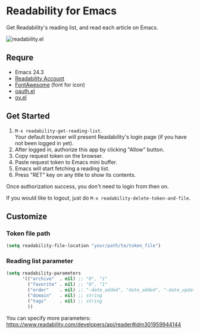 # Readability for Emacs

Get Readability's reading list, and read each article on Emacs.

![readability.el](https://raw2.github.com/ShingoFukuyama/images/master/readability-el.gif)

## Requre
+ Emacs 24.3
+ [Readability Account](https://readability.com/)
+ [FontAwesome](http://fortawesome.github.io/Font-Awesome/) (font for icon)
+ [oauth.el](https://github.com/psanford/emacs-oauth)
+ [ov.el](https://github.com/ShingoFukuyama/ov.el)

## Get Started
1. `M-x readability-get-reading-list`.  
Your default browser will present Readability's login page (if you have not been logged in yet).
2. After logged in, authorize this app by clicking "Allow" button.
3. Copy request token on the browser.
4. Paste request token to Emacs mini buffer.
5. Emacs will start fetching a reading list.
6. Press "RET" key on any title to show its contents.

Once authorization success, you don't need to login from then on.

If you would like to logout, just do `M-x readability-delete-token-and-file`.


## Customize

### Token file path
```cl
(setq readability-file-location "your/path/to/token_file")
```

### Reading list parameter
```cl
(setq readability-parameters
      '(("archive"  . nil) ;; "0", "1"
        ("favorite" . nil) ;; "0", "1"
        ("order"    . nil) ;; "-date_added", "date_added", "-date_updated", "date_updated"
        ("domain"   . nil) ;; string
        ("tags"     . nil) ;; string
        ))
```

You can specify more parameters: https://www.readability.com/developers/api/reader#idm301959944144


